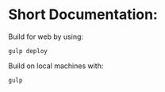 Short Documentation: 
===========
Build for web by using:

    gulp deploy

Build on local machines with:

    gulp

